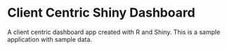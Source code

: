 # Client Centric Shiny Dashboard

A client centric dashboard app created with R and Shiny. This is a sample application with sample data.
